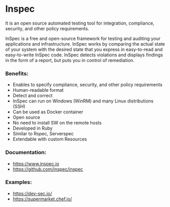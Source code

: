 # Inspec

It is an open source automated testing tool for integration, compliance, security, and other policy requirements.

InSpec is a free and open-source framework for testing and auditing your applications and infrastructure. InSpec works by comparing the actual state of your system with the desired state that you express in easy-to-read and easy-to-write InSpec code. InSpec detects violations and displays findings in the form of a report, but puts you in control of remediation.

### Benefits:
- Enables to specify compliance, security, and other policy requirements
- Human-readable format
- Detect and correct
- InSpec can run on Windows (WinRM) and many Linux distributions (SSH) 
- Can be used as Docker container 
- Open source
- No need to install SW on the remote hosts
- Developed in Ruby
- Similar to Rspec, Serverspec 
- Extendable with custom Resources

### Documentation:
- https://www.inspec.io
- https://github.com/inspec/inspec

### Examples:
- https://dev-sec.io/
- https://supermarket.chef.io/




